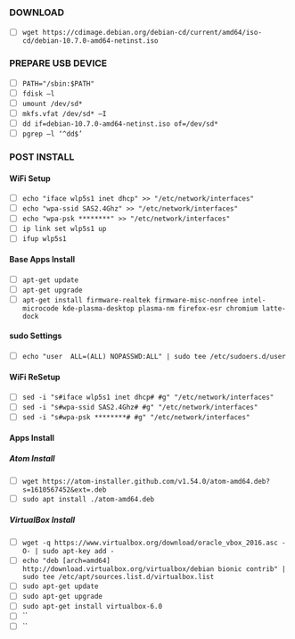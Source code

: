 ### DOWNLOAD
- [ ] `wget https://cdimage.debian.org/debian-cd/current/amd64/iso-cd/debian-10.7.0-amd64-netinst.iso`

### PREPARE USB DEVICE
- [ ] `PATH="/sbin:$PATH"`
- [ ] `fdisk –l`
- [ ] `umount /dev/sd*`
- [ ] `mkfs.vfat /dev/sd* –I`
- [ ] `dd if=debian-10.7.0-amd64-netinst.iso of=/dev/sd*`
- [ ] `pgrep –l ‘^dd$’`

### POST INSTALL
#### WiFi Setup
- [ ] `echo "iface wlp5s1 inet dhcp" >> "/etc/network/interfaces"`
- [ ] `echo "wpa-ssid SAS2.4Ghz" >> "/etc/network/interfaces"`
- [ ] `echo "wpa-psk ********" >> "/etc/network/interfaces"`
- [ ] `ip link set wlp5s1 up`
- [ ] `ifup wlp5s1`
#### Base Apps Install
- [ ] `apt-get update`
- [ ] `apt-get upgrade`
- [ ] `apt-get install firmware-realtek firmware-misc-nonfree intel-microcode kde-plasma-desktop plasma-nm firefox-esr chromium latte-dock`
#### sudo Settings
- [ ] `echo "user  ALL=(ALL) NOPASSWD:ALL" | sudo tee /etc/sudoers.d/user`
#### WiFi ReSetup
- [ ] `sed -i "s#iface wlp5s1 inet dhcp# #g" "/etc/network/interfaces"`
- [ ] `sed -i "s#wpa-ssid SAS2.4Ghz# #g" "/etc/network/interfaces"`
- [ ] `sed -i "s#wpa-psk ********# #g" "/etc/network/interfaces"`
#### Apps Install
##### Atom Install
- [ ] `wget https://atom-installer.github.com/v1.54.0/atom-amd64.deb?s=1610567452&ext=.deb`
- [ ] `sudo apt install ./atom-amd64.deb`
##### VirtualBox Install
- [ ] `wget -q https://www.virtualbox.org/download/oracle_vbox_2016.asc -O- | sudo apt-key add -`
- [ ] `echo "deb [arch=amd64] http://download.virtualbox.org/virtualbox/debian bionic contrib" | sudo tee /etc/apt/sources.list.d/virtualbox.list`
- [ ] `sudo apt-get update`
- [ ] `sudo apt-get upgrade`
- [ ] `sudo apt-get install virtualbox-6.0`
- [ ] ``
- [ ] ``
